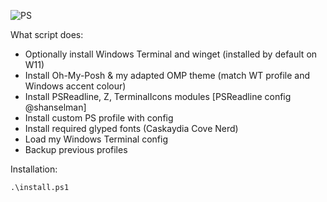 
![PS](https://i.imgur.com/7rjn32E.gif)

What script does:

- Optionally install Windows Terminal and winget (installed by default on W11)
- Install Oh-My-Posh & my adapted OMP theme (match WT profile and Windows accent colour)
- Install PSReadline, Z, TerminalIcons modules [PSReadline config @shanselman]
- Install custom PS profile with config
- Install required glyped fonts (Caskaydia Cove Nerd)
- Load my Windows Terminal config
- Backup previous profiles


Installation:

```.\install.ps1```
